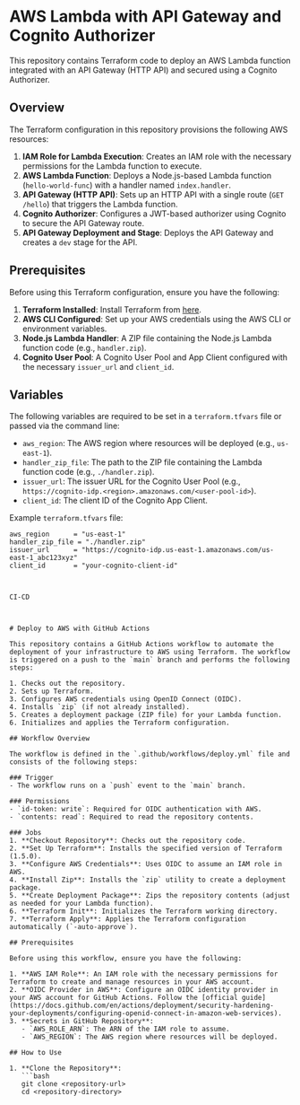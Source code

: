 # AWS Lambda with API Gateway and Cognito Authorizer

This repository contains Terraform code to deploy an AWS Lambda function integrated with an API Gateway (HTTP API) and secured using a Cognito Authorizer.

## Overview

The Terraform configuration in this repository provisions the following AWS resources:

1. **IAM Role for Lambda Execution**: Creates an IAM role with the necessary permissions for the Lambda function to execute.
2. **AWS Lambda Function**: Deploys a Node.js-based Lambda function (`hello-world-func`) with a handler named `index.handler`.
3. **API Gateway (HTTP API)**: Sets up an HTTP API with a single route (`GET /hello`) that triggers the Lambda function.
4. **Cognito Authorizer**: Configures a JWT-based authorizer using Cognito to secure the API Gateway route.
5. **API Gateway Deployment and Stage**: Deploys the API Gateway and creates a `dev` stage for the API.

## Prerequisites

Before using this Terraform configuration, ensure you have the following:

1. **Terraform Installed**: Install Terraform from [here](https://www.terraform.io/downloads.html).
2. **AWS CLI Configured**: Set up your AWS credentials using the AWS CLI or environment variables.
3. **Node.js Lambda Handler**: A ZIP file containing the Node.js Lambda function code (e.g., `handler.zip`).
4. **Cognito User Pool**: A Cognito User Pool and App Client configured with the necessary `issuer_url` and `client_id`.

## Variables

The following variables are required to be set in a `terraform.tfvars` file or passed via the command line:

- `aws_region`: The AWS region where resources will be deployed (e.g., `us-east-1`).
- `handler_zip_file`: The path to the ZIP file containing the Lambda function code (e.g., `./handler.zip`).
- `issuer_url`: The issuer URL for the Cognito User Pool (e.g., `https://cognito-idp.<region>.amazonaws.com/<user-pool-id>`).
- `client_id`: The client ID of the Cognito App Client.

Example `terraform.tfvars` file:

```hcl
aws_region      = "us-east-1"
handler_zip_file = "./handler.zip"
issuer_url      = "https://cognito-idp.us-east-1.amazonaws.com/us-east-1_abc123xyz"
client_id       = "your-cognito-client-id"



CI-CD



# Deploy to AWS with GitHub Actions

This repository contains a GitHub Actions workflow to automate the deployment of your infrastructure to AWS using Terraform. The workflow is triggered on a push to the `main` branch and performs the following steps:

1. Checks out the repository.
2. Sets up Terraform.
3. Configures AWS credentials using OpenID Connect (OIDC).
4. Installs `zip` (if not already installed).
5. Creates a deployment package (ZIP file) for your Lambda function.
6. Initializes and applies the Terraform configuration.

## Workflow Overview

The workflow is defined in the `.github/workflows/deploy.yml` file and consists of the following steps:

### Trigger
- The workflow runs on a `push` event to the `main` branch.

### Permissions
- `id-token: write`: Required for OIDC authentication with AWS.
- `contents: read`: Required to read the repository contents.

### Jobs
1. **Checkout Repository**: Checks out the repository code.
2. **Set Up Terraform**: Installs the specified version of Terraform (1.5.0).
3. **Configure AWS Credentials**: Uses OIDC to assume an IAM role in AWS.
4. **Install Zip**: Installs the `zip` utility to create a deployment package.
5. **Create Deployment Package**: Zips the repository contents (adjust as needed for your Lambda function).
6. **Terraform Init**: Initializes the Terraform working directory.
7. **Terraform Apply**: Applies the Terraform configuration automatically (`-auto-approve`).

## Prerequisites

Before using this workflow, ensure you have the following:

1. **AWS IAM Role**: An IAM role with the necessary permissions for Terraform to create and manage resources in your AWS account.
2. **OIDC Provider in AWS**: Configure an OIDC identity provider in your AWS account for GitHub Actions. Follow the [official guide](https://docs.github.com/en/actions/deployment/security-hardening-your-deployments/configuring-openid-connect-in-amazon-web-services).
3. **Secrets in GitHub Repository**:
   - `AWS_ROLE_ARN`: The ARN of the IAM role to assume.
   - `AWS_REGION`: The AWS region where resources will be deployed.

## How to Use

1. **Clone the Repository**:
   ```bash
   git clone <repository-url>
   cd <repository-directory>
